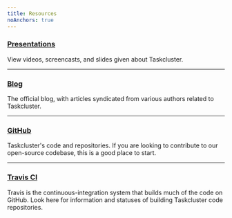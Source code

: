 ```yaml
---
title: Resources
noAnchors: true
---
```


### [<span class="glyphicon glyphicon-blackboard" aria-hidden="true"></span> Presentations](/docs/presentations)

View videos, screencasts, and slides given about Taskcluster.

---

### [<span class="glyphicon glyphicon-list-alt" aria-hidden="true"></span> Blog](http://planet.mozilla.org/taskcluster)

The official blog, with articles syndicated from various authors related to Taskcluster.

---

### [<span class="glyphicon glyphicon-random" aria-hidden="true"></span> GitHub](https://github.com/taskcluster)

Taskcluster's code and repositories. If you are looking to contribute to our open-source codebase, this is a good place to start.

---

### [<span class="glyphicon glyphicon-compressed" aria-hidden="true"></span> Travis CI](https://travis-ci.org/taskcluster)

Travis is the continuous-integration system that builds much of the code on GitHub. Look here for information and statuses
of building Taskcluster code repositories.
